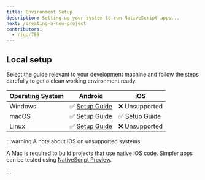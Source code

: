 ```yaml
---
title: Environment Setup
description: Setting up your system to run NativeScript apps...
next: /creating-a-new-project
contributors:
  - rigor789
---
```


<!--@include: ../parts/online-playground.md-->

## Local setup

Select the guide relevant to your development machine and follow the steps carefully to get a clean working environment ready.

| Operating System | Android                                          | iOS                                                                     |
| ---------------- | ------------------------------------------------ | ----------------------------------------------------------------------- |
| Windows          | :white_check_mark: [Setup Guide](/setup/windows) | :x: Unsupported                                                         |
| macOS            | :white_check_mark: [Setup Guide](/setup/macos)   | :white_check_mark: [Setup Guide](/setup/macos#setting-up-macos-for-ios) |
| Linux            | :white_check_mark: [Setup Guide](/setup/linux)   | :x: Unsupported                                                         |

:::warning A note about iOS on unsupported systems

A Mac is required to build projects that use native iOS code. Simpler apps can be tested using [NativeScript Preview](https://preview.nativescript.org).

:::
